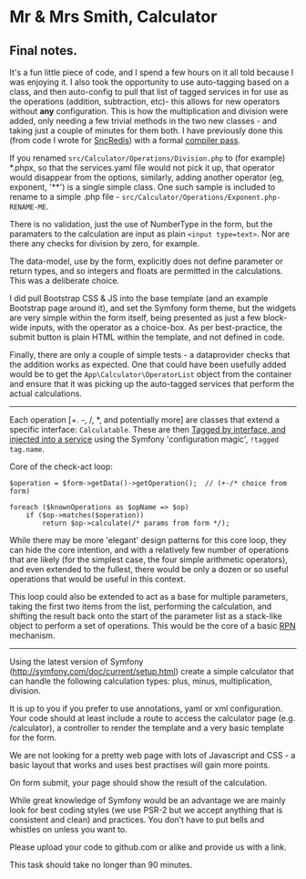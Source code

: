 # Mr & Mrs Smith, Calculator
## Final notes.

It's a fun little piece of code, and I spend a few hours on it all told because I was enjoying it. I also took the opportunity to use auto-tagging based on a class, and then auto-config to pull that list of tagged services in for use as the operations (addition, subtraction, etc)- this allows for new operators without **any** configuration. This is how the multiplication and division were added, only needing a few trivial methods in the two new classes - and taking just a couple of minutes for them both.  I have previously done this (from code I wrote for [SncRedis](https://github.com/snc/SncRedisBundle/pull/242)) with a formal [compiler pass](https://phpscaling.com/2017/09/27/sncredis-and-tagged-services/). 

If you renamed `src/Calculator/Operations/Division.php` to (for example) *.phpx, so that the services.yaml file would not pick it up, that operator would disappear from the options, similarly, adding another operator (eg, exponent, '**') is a single simple class. One such sample is included to rename to a simple .php file - `src/Calculator/Operations/Exponent.php-RENAME-ME`.

There is no validation, just the use of NumberType in the form, but the paramaters to the calculation are input as plain `<input type=text>`. Nor are there any checks for division by zero, for example. 

The data-model, use by the form, explicitly does not define parameter or return types, and so integers and floats are permitted in the calculations. This was a deliberate choice. 

I did pull Bootstrap CSS & JS into the base template (and an example Bootstrap page around it), and set the Symfony form theme, but the widgets are very simple within the form itself, being presented as just a few block-wide inputs, with the operator as a choice-box. As per best-practice, the submit button is plain HTML within the template, and not defined in code.

Finally, there are only a couple of simple tests - a dataprovider checks that the addition works as expected. One that could have been usefully added would be to get the `App\Calculator\OperatorList` object from the container and ensure that it was picking up the auto-tagged services that perform the actual calculations.


----

Each operation [+. -, /, *, and potentially more] are classes that extend a specific 
interface: `Calculatable`. These are 
then [Tagged by interface, and injected into a service](https://symfony.com/doc/current/service_container/tags.html#reference-tagged-services) 
using the Symfony 'configuration magic', `!tagged tag.name`.
 
Core of the check-act loop:
 
    $operation = $form->getData()->getOperation();  // (+-/* choice from form)
    
    foreach ($knownOperations as $opName => $op) 
        if ($op->matches($operation))  
            return $op->calculate(/* params from form */);
 
While there may be more 'elegant' design patterns for this core loop, they can hide 
the core intention, and with a relatively few number of operations that are likely (for the 
simplest case, the four simple arithmetic operators), and even extended to the fullest, there 
would be only a dozen or so useful operations that would be useful in this context.

This loop could also be extended to act as a base for multiple parameters, taking 
the first two items from the list, performing the calculation, and shifting the 
result back onto the start of the parameter list as a stack-like object to perform 
a set of operations. This would be the core of a basic 
[RPN](https://en.wikipedia.org/wiki/Reverse_Polish_notation) mechanism.

---

Using the latest version of Symfony (http://symfony.com/doc/current/setup.html)
create a simple calculator that can handle the following calculation types: plus,
minus, multiplication, division.

It is up to you if you prefer to use annotations, yaml or xml configuration.
Your code should at least include a route to access the calculator page (e.g.
/calculator), a controller to render the template and a very basic template for the
form.

We are not looking for a pretty web page with lots of Javascript and CSS - a basic
layout that works and uses best practises will gain more points.

On form submit, your page should show the result of the calculation.

While great knowledge of Symfony would be an advantage we are mainly look for
best coding styles (we use PSR-2 but we accept anything that is consistent and
clean) and practices. You don’t have to put bells and whistles on unless you want to.

Please upload your code to github.com or alike and provide us with a link.

This task should take no longer than 90 minutes.
